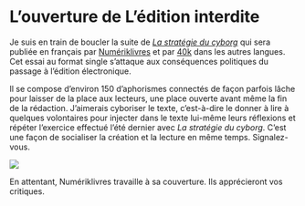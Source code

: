 # L&#8217;ouverture de L&#8217;édition interdite

Je suis en train de boucler la suite de [*La stratégie du cyborg*](https://tcrouzet.com/la-strategie-du-cyborg/) qui sera publiée en français par [Numériklivres](http://www.40kbooks.com/) et par [40k](http://www.40kbooks.com/) dans les autres langues. Cet essai au format single s’attaque aux conséquences politiques du passage à l’édition électronique.<span id="more-21253"></span>

Il se compose d’environ 150 d’aphorismes connectés de façon parfois lâche pour laisser de la place aux lecteurs, une place ouverte avant même la fin de la rédaction. J’aimerais cyboriser le texte, c’est-à-dire le donner à lire à quelques volontaires pour injecter dans le texte lui-même leurs réflexions et répéter l’exercice effectué l’été dernier avec *La stratégie du cyborg*. C’est une façon de socialiser la création et la lecture en même temps. Signalez-vous.

![](https://tcrouzet.com/images_tc/2011/02/EssaiCoverEdinterdite.jpg)

En attentant, Numériklivres travaille à sa couverture. Ils apprécieront vos critiques.